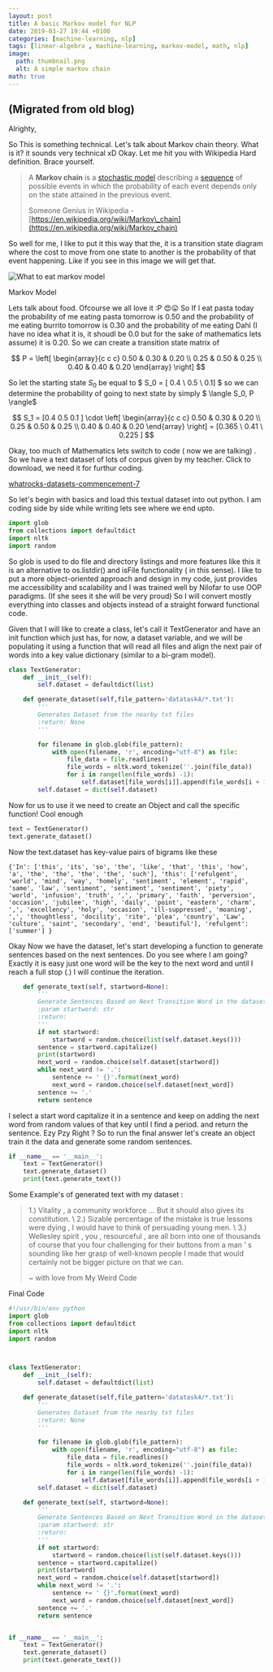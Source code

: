 ```yaml
---
layout: post
title: A basic Markov model for NLP
date: 2019-03-27 19:44 +0100
categories: [machine-learning, nlp]
tags: [linear-algebra , machine-learning, markov-model, math, nlp]
image:
  path: thumbnail.png
  alt: A simple markov chain
math: true
---
```

## (Migrated from old blog)

Alrighty,

So This is something technical. Let's talk about Markov chain theory. What is it? it sounds very technical xD Okay. Let me hit you with Wikipedia Hard definition. Brace yourself.

> A **Markov chain** is a [stochastic model](https://en.wikipedia.org/wiki/Stochastic_model) describing a [sequence](https://en.wikipedia.org/wiki/Sequence) of possible events in which the probability of each event depends only on the state attained in the previous event.
>
> Someone Genius in Wikipedia - [https://en.wikipedia.org/wiki/Markov\_chain](https://en.wikipedia.org/wiki/Markov_chain)

So well for me, I like to put it this way that the, it is a transition state diagram where the cost to move from one state to another is the probability of that event happening. Like if you see in this image we will get that.

![What to eat markov model](thumbnail.png)

Markov Model

Lets talk about food. Ofcourse we all love it :P 😍😛
So If I eat pasta today the probability of me eating pasta tomorrow is 0.50 and the probability of me eating burrito tomorrow is 0.30 and the probability of me eating Dahl (I have no idea what it is, it shoudl be 0.0 but for the sake of mathematics lets assume) it is 0.20. So we can create a transition state matrix of

$$ P = \left[ \begin{array}{c c c} 0.50 & 0.30 & 0.20 \\ 0.25 & 0.50 & 0.25 \\ 0.40 & 0.40 & 0.20 \end{array} \right] $$

So let the starting state $S_0$ be equal to $ S_0 = [ 0.4 \\ 0.5 \\ 0.1] $ so we can determine the probability of going to next state by simply $ \langle S_0, P \rangle$

$$ S_1 = [0.4  0.5  0.1 ] \cdot \left[ \begin{array}{c c c} 0.50 & 0.30 & 0.20 \\ 0.25 & 0.50 & 0.25 \\ 0.40 & 0.40 & 0.20 \end{array} \right] = [0.365 \  0.41 \  0.225 ] $$

Okay, too much of Mathematics lets switch to code ( now we are talking) . So we have a text dataset of lots of corpus given by my teacher. Click to download, we need it for furthur coding.

[whatrocks-datasets-commencement-7](whatrocks-datasets-commencement-7.tar)

So let's begin with basics and load this textual dataset into out python. I am coding side by side while writing lets see where we end upto.

```python
import glob
from collections import defaultdict
import nltk
import random
```

So glob is used to do file and directory listings and more features like this it is an alternative to os.listdir() and isFile functionality ( in this sense). I like to put a more object-oriented approach and design in my code, just provides me accessibility and scalability and I was trained well by Nilofar to use OOP paradigms. (If she sees it she will be very proud) So I will convert mostly everything into classes and objects instead of a straight forward functional code.

Given that I will like to create a class, let's call it TextGenerator and have an init function which just has, for now, a dataset variable, and we will be populating it using a function that will read all files and align the next pair of words into a key value dictionary (similar to a bi-gram model).

```python
class TextGenerator:
    def __init__(self):
        self.dataset = defaultdict(list)

    def generate_dataset(self,file_pattern='datatask4/*.txt'):
        '''
        Generates Dataset from the nearby txt files
        :return: None
        '''

        for filename in glob.glob(file_pattern):
            with open(filename, 'r', encoding="utf-8") as file:
                file_data = file.readlines()
                file_words = nltk.word_tokenize(''.join(file_data))
                for i in range(len(file_words) -1):
                    self.dataset[file_words[i]].append(file_words[i + 1])
        self.dataset = dict(self.dataset)
```

Now for us to use it we need to create an Object and call the specific function! Cool enough

```python
text = TextGenerator()
text.generate_dataset()
```

Now the text.dataset has key-value pairs of bigrams like these

```text
{'In': ['this', 'its', 'so', 'the', 'like', 'that', 'this', 'how', 'a', 'the', 'the', 'the', 'the', 'such'], 'this': ['refulgent', 'world', 'mind', 'way', 'homely', 'sentiment', 'element', 'rapid', 'same', 'law', 'sentiment', 'sentiment', 'sentiment', 'piety', 'world', 'infusion', 'truth', ',', 'primary', 'faith', 'perversion', 'occasion', 'jubilee', 'high', 'daily', 'point', 'eastern', 'charm', ',', 'excellency', 'holy', 'occasion', 'ill-suppressed', 'moaning', ',', 'thoughtless', 'docility', 'rite', 'plea', 'country', 'Law', 'culture', 'saint', 'secondary', 'end', 'beautiful'], 'refulgent': ['summer'] }
```

Okay Now we have the dataset, let's start developing a function to generate sentences based on the next sentences. Do you see where I am going? Exactly it is easy just one word will be the key to the next word and until I reach a full stop (.) I will continue the iteration.

```python
    def generate_text(self, startword=None):
        '''
        Generate Sentences Based on Next Transition Word in the dataset
        :param startword: str
        :return:
        '''
        if not startword:
            startword = random.choice(list(self.dataset.keys()))
        sentence = startword.capitalize()
        print(startword)
        next_word = random.choice(self.dataset[startword])
        while next_word != '.':
            sentence += ' {}'.format(next_word)
            next_word = random.choice(self.dataset[next_word])
        sentence += '.'
        return sentence
```

I select a start word capitalize it in a sentence and keep on adding the next word from random values of that key until I find a period. and return the sentence. Ezy Pzy Right ? So to run the final answer let's create an object train it the data and generate some random sentences.

```python
if __name__ == '__main__':
    text = TextGenerator()
    text.generate_dataset()
    print(text.generate_text())
```

Some Example's of generated text with my dataset :

> 1.) Vitality , a community workforce … But it should also gives its constitution. \\
> 2.) Sizable percentage of the mistake is true lessons were dying , I would have to think of persuading young men. \\
> 3.) Wellesley spirit , you , resourceful , are all born into one of thousands of course that you four challenging for their buttons from a man ’ s sounding like her grasp of well-known people I made that would certainly not be bigger picture on that we can.
>
> ~ with love from My Weird Code

Final Code

```python
#!/usr/bin/env python
import glob
from collections import defaultdict
import nltk
import random



class TextGenerator:
    def __init__(self):
        self.dataset = defaultdict(list)

    def generate_dataset(self,file_pattern='datatask4/*.txt'):
        '''
        Generates Dataset from the nearby txt files
        :return: None
        '''

        for filename in glob.glob(file_pattern):
            with open(filename, 'r', encoding="utf-8") as file:
                file_data = file.readlines()
                file_words = nltk.word_tokenize(''.join(file_data))
                for i in range(len(file_words) -1):
                    self.dataset[file_words[i]].append(file_words[i + 1])
        self.dataset = dict(self.dataset)

    def generate_text(self, startword=None):
        '''
        Generate Sentences Based on Next Transition Word in the dataset
        :param startword: str
        :return:
        '''
        if not startword:
            startword = random.choice(list(self.dataset.keys()))
        sentence = startword.capitalize()
        print(startword)
        next_word = random.choice(self.dataset[startword])
        while next_word != '.':
            sentence += ' {}'.format(next_word)
            next_word = random.choice(self.dataset[next_word])
        sentence += '.'
        return sentence


if __name__ == '__main__':
    text = TextGenerator()
    text.generate_dataset()
    print(text.generate_text())
```

